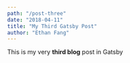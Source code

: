 ```yaml
---
path: "/post-three"
date: "2018-04-11"
title: "My Third Gatsby Post"
author: "Ethan Fang"
---
```


This is my very **third blog** post in Gatsby
